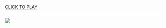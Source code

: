 
<a href="https://premium76.site?title=unblocked_games_poki&ref=13M">CLICK TO PLAY</a></h3>
<hr>

<a href="https://premium76.site?title=unblocked_games_poki&ref=13M"><img src="https://clearcache.store/games.png"></a>


